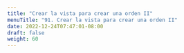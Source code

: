 ```yaml
---
title: "Crear la vista para crear una orden II"
menuTitle: "91. Crear la vista para crear una orden II"
date: 2022-12-24T07:47:01-08:00
draft: false
weight: 60
---
```

